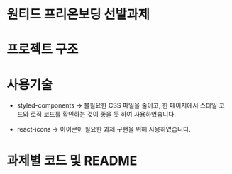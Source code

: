 # 원티드 프리온보딩 선발과제

# 프로젝트 구조

# 사용기술

- styled-components
  -> 불필요한 CSS 파일을 줄이고, 한 페이지에서 스타일 코드와 로직 코드를 확인하는 것이 좋을 듯 하여 사용하였습니다.

- react-icons
  -> 아이콘이 필요한 과제 구현을 위해 사용하였습니다.

# 과제별 코드 및 README

